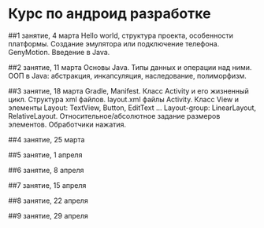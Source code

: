 # Курс по андроид разработке

##1 занятие, 4 марта
Hello world, структура проекта, особенности платформы. Создание эмулятора или подключение телефона. GenyMotion. Введение в Java.

##2 занятие, 11 марта
Основы Java. Типы данных и операции над ними. ООП в Java: абстракция, инкапсуляция, наследование, полиморфизм.

##3 занятие, 18 марта
Gradle, Manifest. Класс Activity и его жизненный цикл. Структура xml файлов. layout.xml файлы Activity. Класс View и элементы Layout: TextView, Button, EditText ... Layout-group: LinearLayout, RelativeLayout. Относительное/абсолютное задание размеров элементов. Обработчики нажатия.

##4 занятие, 25 марта



##5 занятие, 1 апреля

##6 занятие, 8 апреля

##7 занятие, 15 апреля

##8 занятие, 22 апреля

##9 занятие, 29 апреля
